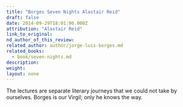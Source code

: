 ```yaml
---
title: "Borges Seven Nights Alastair Reid"
draft: false
date: 2014-09-29T18:01:00.000Z
attribution: "Alastair Reid"
link_to_original:
nd_author_of_this_review:
related_author: author/jorge-luis-borges.md
related_books:
  - book/seven-nights.md
description:
weight:
layout: none
---
```

The lectures are separate literary journeys that we could not take by ourselves. Borges is our Virgil; only he knows the way.

